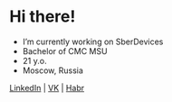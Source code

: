 
# Hi there!
- I’m currently working on SberDevices
- Bachelor of CMC MSU
- 21 y.o.
- Moscow, Russia

[LinkedIn](https://www.linkedin.com/in/vladimir-nikolskiy-352299241/)
| [VK](https://vk.com/nikolskiyvladimir)
| [Habr](https://habr.com/ru/users/nikolskiyv/)
